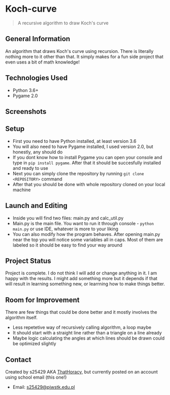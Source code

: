 # Koch-curve
> A recursive algorithm to draw Koch's curve

## General Information
An algorithm that draws Koch's curve using recursion. There is literally nothing more to it other than that. It simply makes for a fun side project that even uses a bit of math knowledge!

## Technologies Used
- Python 3.6+
- Pygame 2.0

## Screenshots


## Setup
- First you need to have Python installed, at least version 3.6
- You will also need to have Pygame installed, I used version 2.0, but honestly, any should do
- If you dont know how to install Pygame you can open your console and type in `pip install pygame`. After that it should be succesfully installed and ready to use
- Next you can simply clone the repository by running `git clone <REPOSITORY>` command
- After that you should be done with whole repository cloned on your local machine

## Launch and Editing
- Inside you will find two files: main.py and calc_util.py
- Main.py is the main file. You want to run it through console - `python main.py` or use IDE, whatever is more to your liking
- You can also modify how the program behaves. After opening main.py near the top you will notice some variables all in caps. Most of them are labeled so it should be easy to find your way around

## Project Status
Project is complete. I do not think I will add or change anything in it. I am happy with the results. I might add something more but it depends if that will result in learning something new, or learrning how to make things better.

## Room for Improvement
There are few things that could be done better and it mostly involves the algorithm itself.
- Less repetetive way of recursively calling algorithm, a loop maybe
- It should start with a straight line rather than a triangle on a line already
- Maybe logic calculating the angles at which lines should be drawn could be optimized slightly

## Contact
Created by s25429 AKA [ThatHoracy](https://github.com/ThatHoracy), but currently posted on an account using school email (this one!)
- Email: s25429@pjwstk.edu.pl
